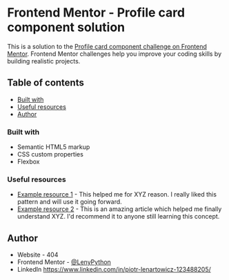 # Frontend Mentor - Profile card component solution

This is a solution to the [Profile card component challenge on Frontend Mentor](https://www.frontendmentor.io/challenges/profile-card-component-cfArpWshJ). Frontend Mentor challenges help you improve your coding skills by building realistic projects. 

## Table of contents

- [Built with](#built-with)
- [Useful resources](#useful-resources)
- [Author](#author)


### Built with

- Semantic HTML5 markup
- CSS custom properties
- Flexbox

### Useful resources

- [Example resource 1](https://www.example.com) - This helped me for XYZ reason. I really liked this pattern and will use it going forward.
- [Example resource 2](https://www.example.com) - This is an amazing article which helped me finally understand XYZ. I'd recommend it to anyone still learning this concept.


## Author

- Website - 404
- Frontend Mentor - [@LenyPython](https://www.frontendmentor.io/profile/LenyPython)
- LinkedIn https://www.linkedin.com/in/piotr-lenartowicz-123488205/ 

